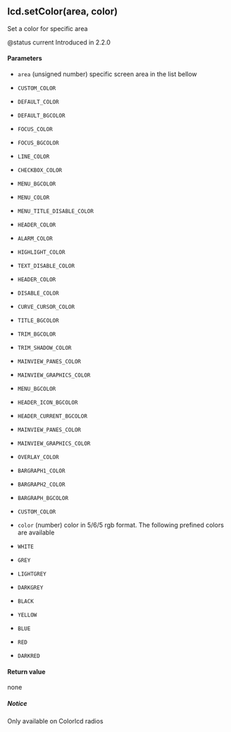 <!-- This file was generated by the script. Do not edit it, any changes will be lost! -->

## lcd.setColor(area, color)



Set a color for specific area

@status current Introduced in 2.2.0


#### Parameters

* `area` (unsigned number) specific screen area in the list bellow
 * `CUSTOM_COLOR`
 * `DEFAULT_COLOR`
 * `DEFAULT_BGCOLOR`
 * `FOCUS_COLOR`
 * `FOCUS_BGCOLOR`
 * `LINE_COLOR`
 * `CHECKBOX_COLOR`
 * `MENU_BGCOLOR`
 * `MENU_COLOR`
 * `MENU_TITLE_DISABLE_COLOR`
 * `HEADER_COLOR`
 * `ALARM_COLOR`
 * `HIGHLIGHT_COLOR`
 * `TEXT_DISABLE_COLOR`
 * `HEADER_COLOR`
 * `DISABLE_COLOR`
 * `CURVE_CURSOR_COLOR`
 * `TITLE_BGCOLOR`
 * `TRIM_BGCOLOR`
 * `TRIM_SHADOW_COLOR`
 * `MAINVIEW_PANES_COLOR`
 * `MAINVIEW_GRAPHICS_COLOR`
 * `MENU_BGCOLOR`
 * `HEADER_ICON_BGCOLOR`
 * `HEADER_CURRENT_BGCOLOR`
 * `MAINVIEW_PANES_COLOR`
 * `MAINVIEW_GRAPHICS_COLOR`
 * `OVERLAY_COLOR`
 * `BARGRAPH1_COLOR`
 * `BARGRAPH2_COLOR`
 * `BARGRAPH_BGCOLOR`
 * `CUSTOM_COLOR`

* `color` (number) color in 5/6/5 rgb format. The following prefined colors are available
 * `WHITE`
 * `GREY`
 * `LIGHTGREY`
 * `DARKGREY`
 * `BLACK`
 * `YELLOW`
 * `BLUE`
 * `RED`
 * `DARKRED`



#### Return value

none

##### Notice
Only available on Colorlcd radios


